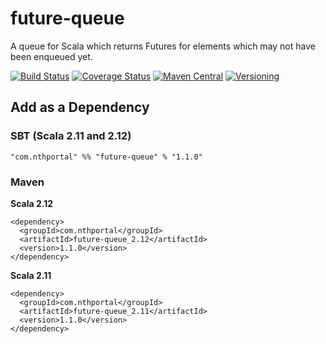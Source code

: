 # future-queue
A queue for Scala which returns Futures for elements which may not have been enqueued yet.

[![Build Status](https://travis-ci.org/NthPortal/future-queue.svg?branch=master)](https://travis-ci.org/NthPortal/future-queue)
[![Coverage Status](https://coveralls.io/repos/github/NthPortal/future-queue/badge.svg?branch=master)](https://coveralls.io/github/NthPortal/future-queue?branch=master)
[![Maven Central](https://img.shields.io/maven-central/v/com.nthportal/future-queue_2.12.svg)](https://mvnrepository.com/artifact/com.nthportal/future-queue_2.12)
[![Versioning](https://img.shields.io/badge/versioning-semver%202.0.0-blue.svg)](http://semver.org/spec/v2.0.0.html)

## Add as a Dependency

### SBT (Scala 2.11 and 2.12)
```
"com.nthportal" %% "future-queue" % "1.1.0"
```

### Maven

**Scala 2.12**

```
<dependency>
  <groupId>com.nthportal</groupId>
  <artifactId>future-queue_2.12</artifactId>
  <version>1.1.0</version>
</dependency>
```

**Scala 2.11**

```
<dependency>
  <groupId>com.nthportal</groupId>
  <artifactId>future-queue_2.11</artifactId>
  <version>1.1.0</version>
</dependency>
```
